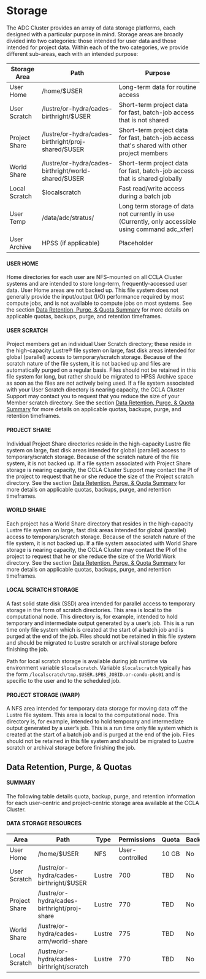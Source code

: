 # Storage

The ADC Cluster provides an array of data storage platforms, each designed with a particular purpose in mind. Storage areas are broadly divided into two categories: those intended for user data and those intended for project data. Within each of the two categories, we provide different sub-areas, each with an intended purpose:

Storage Area  | Path                                                 | Purpose
------------- | ---------------------------------------------------- | ------------------------------------------
User Home     | /home/$USER                                          | Long-term data for routine access
User Scratch  | /lustre/or-hydra/cades-birthright/$USER              | Short-term project data for fast, batch-job access that is not shared
Project Share | /lustre/or-hydra/cades-birthright/proj-shared/$USER  | Short-term project data for fast, batch-job access that's shared with other project members
World Share   | /lustre/or-hydra/cades-birthright/world-shared/$USER | Short-term project data for fast, batch-job access that is shared globally
Local Scratch | $localscratch                                        | Fast read/write access during a batch job
User Temp     | /data/adc/stratus/                                   | Long term storage of data not currently in use (Currently, only accessible using command adc_xfer)
User Archive  | HPSS (if applicable)                                 | Placeholder



#### USER HOME

Home directories for each user are NFS-mounted on all CCLA Cluster systems and are intended to store long-term, frequently-accessed user data. User Home areas are not backed up. This file system does not generally provide the input/output \(I/O\) performance required by most compute jobs, and is not available to compute jobs on most systems. See the section [Data Retention, Purge, & Quota Summary](https://github.com/Doane-CCLA/docs/tree/6aa8e86be5b614a863272788de3d9c0182ee56c9/HPC/HPC-5-data-transfer.md#Retention) for more details on applicable quotas, backups, purge, and retention timeframes.

#### USER SCRATCH

Project members get an individual User Scratch directory; these reside in the high-capacity Lustre® file system on large, fast disk areas intended for global \(parallel\) access to temporary/scratch storage. Because of the scratch nature of the file system, it is not backed up and files are automatically purged on a regular basis. Files should not be retained in this file system for long, but rather should be migrated to HPSS Archive space as soon as the files are not actively being used. If a file system associated with your User Scratch directory is nearing capacity, the CCLA Cluster Support may contact you to request that you reduce the size of your Member scratch directory. See the section [Data Retention, Purge, & Quota Summary](https://github.com/Doane-CCLA/docs/tree/6aa8e86be5b614a863272788de3d9c0182ee56c9/HPC/HPC-5-data-transfer.md#Retention) for more details on applicable quotas, backups, purge, and retention timeframes.

#### PROJECT SHARE

Individual Project Share directories reside in the high-capacity Lustre file system on large, fast disk areas intended for global \(parallel\) access to temporary/scratch storage. Because of the scratch nature of the file system, it is not backed up. If a file system associated with Project Share storage is nearing capacity, the CCLA Cluster Support may contact the PI of the project to request that he or she reduce the size of the Project scratch directory. See the section [Data Retention, Purge, & Quota Summary](https://github.com/Doane-CCLA/docs/tree/6aa8e86be5b614a863272788de3d9c0182ee56c9/HPC/HPC-5-data-transfer.md#Retention) for more details on applicable quotas, backups, purge, and retention timeframes.

#### WORLD SHARE

Each project has a World Share directory that resides in the high-capacity Lustre file system on large, fast disk areas intended for global \(parallel\) access to temporary/scratch storage. Because of the scratch nature of the file system, it is not backed up. If a file system associated with World Share storage is nearing capacity, the CCLA Cluster may contact the PI of the project to request that he or she reduce the size of the World Work directory. See the section [Data Retention, Purge, & Quota Summary](https://github.com/Doane-CCLA/docs/tree/6aa8e86be5b614a863272788de3d9c0182ee56c9/HPC/HPC-5-data-transfer.md#Retention) for more details on applicable quotas, backups, purge, and retention timeframes.

#### LOCAL SCRATCH STORAGE  

A fast solid state disk \(SSD\) area intended for parallel access to temporary storage in the form of scratch directories. This area is local to the computational node. This directory is, for example, intended to hold temporary and intermediate output generated by a user’s job. This is a run time only file system which is created at the start of a batch job and is purged at the end of the job. Files should not be retained in this file system and should be migrated to Lustre scratch or archival storage before finishing the job.

Path for local scratch storage is available during job runtime via environment variable `$localscratch`. Variable `$localscratch` typically has the form `/localscratch/tmp.$USER.$PBS_JOBID.or-condo-pbs01` and is specific to the user and to the scheduled job.

#### PROJECT STORAGE \(WARP\)  

A NFS area intended for temporary data storage for moving data off the Lustre file system. This area is local to the computational node. This directory is, for example, intended to hold temporary and intermediate output generated by a user’s job. This is a run time only file system which is created at the start of a batch job and is purged at the end of the job. Files should not be retained in this file system and should be migrated to Lustre scratch or archival storage before finishing the job.

## Data Retention, Purge, & Quotas

#### SUMMARY

The following table details quota, backup, purge, and retention information for each user-centric and project-centric storage area available at the CCLA Cluster.

#### DATA STORAGE RESOURCES

Area      | Path  | Type   | Permissions     | Quota | Backups | Purged | Retention
--------- | ----- | ------ | --------------- | ----- | ------- | ------ | ---------
User Home     | /home/$USER                                  | NFS    | User-controlled | 10 GB | No      | No     | NA
User Scratch  | /lustre/or-hydra/cades-birthright/$USER      | Lustre | 700             | TBD   | No      | No     | TBD Days
Project Share | /lustre/or-hydra/cades-birthright/proj-share | Lustre | 770             | TBD   | No      | No     | TBD Days
World Share   | /lustre/or-hydra/cades-arm/world-share       | Lustre | 775             | TBD   | No      | No     | TBD Days
Local Scratch | /lustre/or-hydra/cades-birthright/scratch    | Lustre | 770             | TBD   | No      | No     | TBD Days
